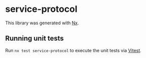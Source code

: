 # service-protocol

This library was generated with [Nx](https://nx.dev).

## Running unit tests

Run `nx test service-protocol` to execute the unit tests via [Vitest](https://vitest.dev/).
